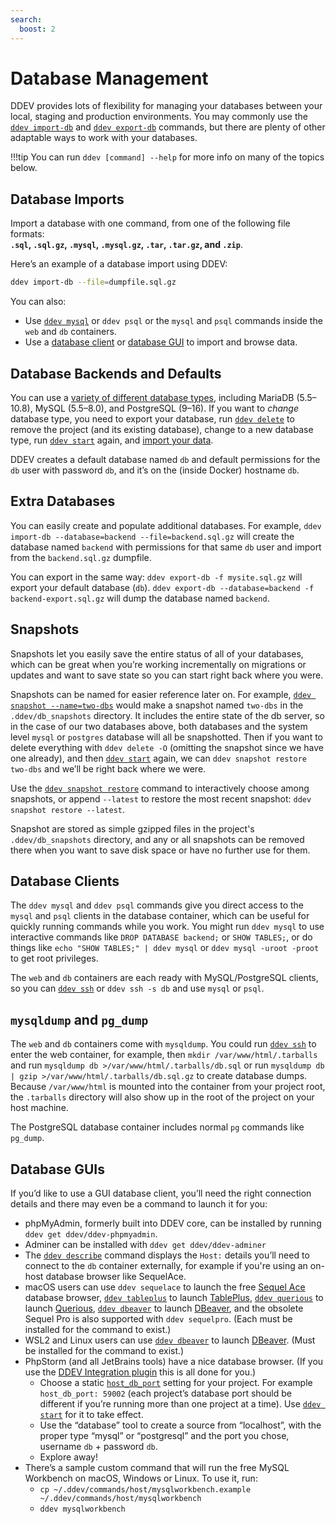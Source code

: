 ```yaml
---
search:
  boost: 2 
---
```

# Database Management

DDEV provides lots of flexibility for managing your databases between your local, staging and production environments. You may commonly use the [`ddev import-db`](../usage/commands.md#import-db) and [`ddev export-db`](../usage/commands.md#export-db) commands, but there are plenty of other adaptable ways to work with your databases.

!!!tip
    You can run `ddev [command] --help` for more info on many of the topics below.

## Database Imports

Import a database with one command, from one of the following file formats:  
**`.sql`, `.sql.gz`, `.mysql`, `.mysql.gz`, `.tar`, `.tar.gz`, and `.zip`**.

Here’s an example of a database import using DDEV:

```bash
ddev import-db --file=dumpfile.sql.gz
```

You can also:

* Use [`ddev mysql`](../usage/commands.md#mysql) or `ddev psql` or the `mysql` and `psql` commands inside the `web` and `db` containers.
* Use a [database client](#database-clients) or [database GUI](#database-guis) to import and browse data.

## Database Backends and Defaults

You can use a [variety of different database types](../extend/database-types.md#database-server-types), including MariaDB (5.5–10.8), MySQL (5.5–8.0), and PostgreSQL (9–16). If you want to _change_ database type, you need to export your database, run [`ddev delete`](../usage/commands.md#delete) to remove the project (and its existing database), change to a new database type, run [`ddev start`](../usage/commands.md#start) again, and [import your data](../usage/commands.md#import-db).

DDEV creates a default database named `db` and default permissions for the `db` user with password `db`, and it’s on the (inside Docker) hostname `db`.

## Extra Databases

You can easily create and populate additional databases. For example, `ddev import-db --database=backend --file=backend.sql.gz` will create the database named `backend` with permissions for that same `db` user and import from the `backend.sql.gz` dumpfile.

You can export in the same way: `ddev export-db -f mysite.sql.gz` will export your default database (`db`). `ddev export-db --database=backend -f backend-export.sql.gz` will dump the database named `backend`.

## Snapshots

Snapshots let you easily save the entire status of all of your databases, which can be great when you’re working incrementally on migrations or updates and want to save state so you can start right back where you were.

Snapshots can be named for easier reference later on. For example, [`ddev snapshot --name=two-dbs`](../usage/commands.md#snapshot) would make a snapshot named `two-dbs` in the `.ddev/db_snapshots` directory. It includes the entire state of the db server, so in the case of our two databases above, both databases and the system level `mysql` or `postgres` database will all be snapshotted. Then if you want to delete everything with `ddev delete -O` (omitting the snapshot since we have one already), and then [`ddev start`](../usage/commands.md#start) again, we can `ddev snapshot restore two-dbs` and we’ll be right back where we were.

Use the [`ddev snapshot restore`](../usage/commands.md#snapshot-restore) command to interactively choose among snapshots, or append `--latest` to restore the most recent snapshot: `ddev snapshot restore --latest`.

Snapshot are stored as simple gzipped files in the project's `.ddev/db_snapshots` directory, and any or all snapshots can be removed there when you want to save disk space or have no further use for them.

## Database Clients

The `ddev mysql` and `ddev psql` commands give you direct access to the `mysql` and `psql` clients in the database container, which can be useful for quickly running commands while you work. You might run `ddev mysql` to use interactive commands like `DROP DATABASE backend;` or `SHOW TABLES;`, or do things like `echo "SHOW TABLES;" | ddev mysql` or `ddev mysql -uroot -proot` to get root privileges.

The `web` and `db` containers are each ready with MySQL/PostgreSQL clients, so you can [`ddev ssh`](../usage/commands.md#ssh) or `ddev ssh -s db` and use `mysql` or `psql`.

## `mysqldump` and `pg_dump`

The `web` and `db` containers come with `mysqldump`. You could run [`ddev ssh`](../usage/commands.md#ssh) to enter the web container, for example, then `mkdir /var/www/html/.tarballs` and run `mysqldump db >/var/www/html/.tarballs/db.sql` or run `mysqldump db | gzip >/var/www/html/.tarballs/db.sql.gz` to create database dumps. Because `/var/www/html` is mounted into the container from your project root, the `.tarballs` directory will also show up in the root of the project on your host machine.

The PostgreSQL database container includes normal `pg` commands like `pg_dump`.

## Database GUIs

If you’d like to use a GUI database client, you’ll need the right connection details and there may even be a command to launch it for you:

* phpMyAdmin, formerly built into DDEV core, can be installed by running `ddev get ddev/ddev-phpmyadmin`.
* Adminer can be installed with `ddev get ddev/ddev-adminer`
* The [`ddev describe`](../usage/commands.md#describe) command displays the `Host:` details you’ll need to connect to the `db` container externally, for example if you're using an on-host database browser like SequelAce.
* macOS users can use `ddev sequelace` to launch the free [Sequel Ace](https://sequel-ace.com/) database browser, [`ddev tableplus`](../usage/commands.md#tableplus) to launch [TablePlus](https://tableplus.com), [`ddev querious`](../usage/commands.md#querious) to launch [Querious](https://www.araelium.com/querious), [`ddev dbeaver`](../usage/commands.md#dbeaver) to launch [DBeaver](https://dbeaver.io/), and the obsolete Sequel Pro is also supported with `ddev sequelpro`. (Each must be installed for the command to exist.)
* WSL2 and Linux users can use [`ddev dbeaver`](../usage/commands.md#dbeaver) to launch [DBeaver](https://dbeaver.io/). (Must be installed for the command to exist.)
* PhpStorm (and all JetBrains tools) have a nice database browser. (If you use the [DDEV Integration plugin](https://plugins.jetbrains.com/plugin/18813-ddev-integration) this is all done for you.)
    * Choose a static [`host_db_port`](../configuration/config.md#host_db_port) setting for your project. For example `host_db_port: 59002` (each project’s database port should be different if you’re running more than one project at a time). Use [`ddev start`](../usage/commands.md#start) for it to take effect.
    * Use the “database” tool to create a source from “localhost”, with the proper type “mysql” or “postgresql” and the port you chose, username `db` + password `db`.
    * Explore away!
* There’s a sample custom command that will run the free MySQL Workbench on macOS, Windows or Linux. To use it, run:
    * `cp ~/.ddev/commands/host/mysqlworkbench.example ~/.ddev/commands/host/mysqlworkbench`
    * `ddev mysqlworkbench`
